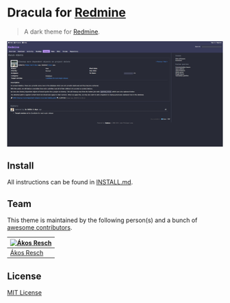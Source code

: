 # Dracula for [Redmine](https://redmine.org)

> A dark theme for [Redmine](https://redmine.org).

![Screenshot](./screenshot.png)

## Install

All instructions can be found in [INSTALL.md](https://github.com/ocReaper/redmine-dracula/blob/master/INSTALL.md).

## Team

This theme is maintained by the following person(s) and a bunch of [awesome contributors](https://github.com/ocReaper/redmine-dracula/graphs/contributors).

[![Ákos Resch](https://github.com/ocReaper.png?size=100)](https://github.com/ocReaper) |
--- |
[Ákos Resch](https://github.com/ocReaper) |

## License

[MIT License](./LICENSE)
